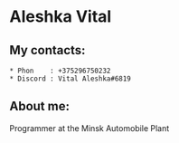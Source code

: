 # Aleshka Vital

## My contacts:
    * Phon    : +375296750232
    * Discord : Vital Aleshka#6819

## About me:
   Programmer at the Minsk Automobile Plant

